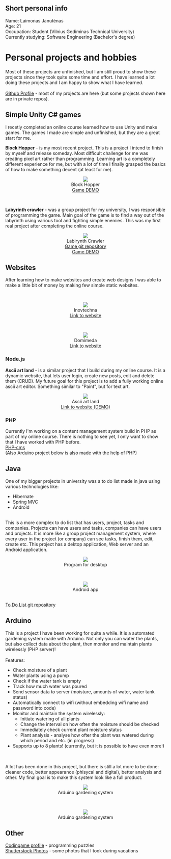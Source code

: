 ## Short personal info

Name: Laimonas Janutėnas 
<br />
Age: 21 
<br />
Occupation: Student (Vilnius Gediminas Technical University)
<br />
Currently studying: Software Engineering (Bachelor's degree) 
<br />

# Personal projects and hobbies

Most of these projects are unfinished, but I am still proud to show these projects since they took quite some time and effort. I have learned a lot doing these projects and I am happy to show what I have learned. 
<br />
<br />
[Github Profile](https://github.com/katinas15) - most of my projects are here (but some projects shown here are in private repos).
<br />

## Simple Unity C# games

I recetly completed an online course learned how to use Unity and make games. The games I made are simple and unfinished, but they are a great start for me.
<br />

<b>Block Hopper</b> - is my most recent project. This is a project I intend to finish by myself and release someday. Most difficult challenge for me was creating pixel art rather than programming. Learning art is a completely different experience for me, but with a lot of time I finally grasped the basics of how to make something decent (at least for me).
<br />
  <p align="center">
    <img src="block.gif">
    <br />
    Block Hopper
    <br />
    <a href="https://katinas15.itch.io/blockhopperkatinas">Game DEMO</a>
  </p>
<br />

<b>Labyrinth crawler</b> - was a group project for my university, I was responsible of programming the game. Main goal of the game is to find a way out of the labyrinth using various tool and fighting simple enemies. This was my first real project after completing the online course. 
<br />
  <p align="center">
    <img src="crawler.png">
    <br />
    Labirynth Crawler
    <br />
    <a href="https://github.com/katinas15/Labyrinth_crawler">Game git repository</a>
    <br />
    <a href="https://katinas15.itch.io/katinaslabyrinthcrawlerdemo">Game DEMO</a>
  </p>


## Websites

After learning how to make websites and create web designs I was able to make a little bit of money by making few simple static websites.

<br />
  <p align="center">
    <img src="inov.png">
    <br />
    Inovtechna
    <br />
    <a href="http://inovtechna.lt/">Link to website</a>
  </p>
  
<br />
  
  <p align="center">
    <img src="dom.png">
    <br />
    Domimeda
    <br />
    <a href="https://domimeda.com/">Link to website</a>
  </p>
  
### Node.js

<b>Ascii art land</b> - is a similar project that I build during my online course. It is a dynamic website, that lets user login, create new posts, edit and delete them (CRUD). My future goal for this project is to add a fully working online ascii art editor. Something similar to "Paint", but for text art.

  <p align="center">
    <img src="ascii.png">
    <br />
    Ascii art land
    <br />
    <a href="https://ascii-art-land.herokuapp.com/">Link to website (DEMO)</a>
  </p>
  
### PHP

Currently I'm working on a content management system build in PHP as part of my online course. There is nothing to see yet, I only want to show that I have worked with PHP before.
</br>
[PHP-cms](https://github.com/katinas15/php-CMS)
</br>
(Also Arduino project below is also made with the help of PHP)

## Java

One of my bigger projects in university was a to do list made in java using various technologies like:
* Hibernate
* Spring MVC
* Android

<br />
This is a more complex to do list that has users, project, tasks and companies. Projects can have users and tasks, companies can have users and projects. It is more like a group project management system, where every user in the project (or company) can see tasks, finish them, edit, create etc. This project has a dektop application, Web server and an Android application.

<br />

  <p align="center">
    <img src="javadesk.png">
  <br />
   Program for desktop
   </p>
 
<br />

<p align="center">
  <img src="javaandr.png">
  <br />
  Android app
</p>

<br />
<a href="https://github.com/katinas15/ToDoList-java-">To Do List git repository</a>

## Arduino

This is a project I have been working for quite a while. It is a automated gardening system made with Arduino. Not only you can water the plants, but also collect data about the plant, then monitor and maintain plants wirelessly (PHP server)!
<br />
<br />
Features:
- Check moisture of a plant
- Water plants using a pump
- Check if the water tank is empty
- Track how much water was poured
- Send sensor data to server (moisture, amounts of water, water tank status)
- Automatically connect to wifi (without embedding wifi name and password into code)
- Monitor and maintain the system wirelessly:
  - Initiate watering of all plants
  - Change the interval on how often the moisture should be checked
  - Immediately check current plant moisture status
  - Plant analysis - analyse how ofter the plant was watered during which period and etc. (in progress)
- Supports up to 8 plants! (currently, but it is possible to have even more!)
<br />
<br />
A lot has been done in this project, but there is still a lot more to be done: cleaner code, better appearance (phisycal and digital), better analysis and other. My final goal is to make this system look like a full product.

<br />

  <p align="center">
    <img src="gardening1.jpg">
  <br />
   Arduino gardening system
   </p>
   
<br />

  <p align="center">
    <img src="gardening2.jpg">
  <br />
   Arduino gardening system
   </p>

## Other

[Codingame profile](https://www.codingame.com/profile/df8e16abde9b88d3623eaf9f7e13f8899915731) - programming puzzles
<br />
[Shutterstock Photos](https://www.shutterstock.com/g/laimisj?rid=177746324) - some photos that I took during vacations
<br />
